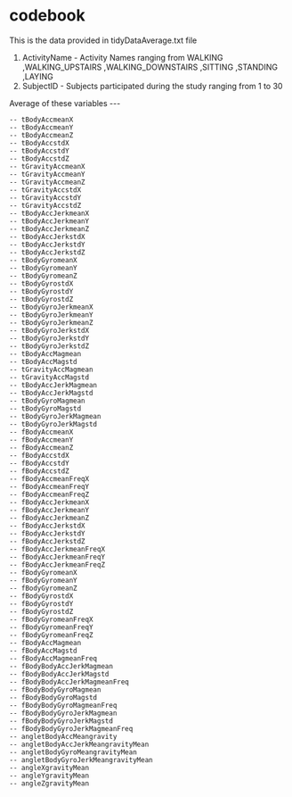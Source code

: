 # codebook

This is the data provided in tidyDataAverage.txt file

1. ActivityName - Activity Names ranging from WALKING ,WALKING_UPSTAIRS ,WALKING_DOWNSTAIRS ,SITTING ,STANDING ,LAYING
2. SubjectID - Subjects participated during the study ranging from 1 to 30

Average of these variables --- 

	-- tBodyAccmeanX 
	-- tBodyAccmeanY 
	-- tBodyAccmeanZ 
	-- tBodyAccstdX 
	-- tBodyAccstdY 
	-- tBodyAccstdZ 
	-- tGravityAccmeanX 
	-- tGravityAccmeanY 
	-- tGravityAccmeanZ 
	-- tGravityAccstdX 
	-- tGravityAccstdY 
	-- tGravityAccstdZ 
	-- tBodyAccJerkmeanX 
	-- tBodyAccJerkmeanY 
	-- tBodyAccJerkmeanZ 
	-- tBodyAccJerkstdX 
	-- tBodyAccJerkstdY 
	-- tBodyAccJerkstdZ 
	-- tBodyGyromeanX 
	-- tBodyGyromeanY 
	-- tBodyGyromeanZ 
	-- tBodyGyrostdX 
	-- tBodyGyrostdY 
	-- tBodyGyrostdZ 
	-- tBodyGyroJerkmeanX 
	-- tBodyGyroJerkmeanY 
	-- tBodyGyroJerkmeanZ 
	-- tBodyGyroJerkstdX 
	-- tBodyGyroJerkstdY 
	-- tBodyGyroJerkstdZ 
	-- tBodyAccMagmean 
	-- tBodyAccMagstd 
	-- tGravityAccMagmean 
	-- tGravityAccMagstd 
	-- tBodyAccJerkMagmean 
	-- tBodyAccJerkMagstd 
	-- tBodyGyroMagmean 
	-- tBodyGyroMagstd 
	-- tBodyGyroJerkMagmean 
	-- tBodyGyroJerkMagstd 
	-- fBodyAccmeanX 
	-- fBodyAccmeanY 
	-- fBodyAccmeanZ 
	-- fBodyAccstdX 
	-- fBodyAccstdY 
	-- fBodyAccstdZ 
	-- fBodyAccmeanFreqX 
	-- fBodyAccmeanFreqY 
	-- fBodyAccmeanFreqZ 
	-- fBodyAccJerkmeanX 
	-- fBodyAccJerkmeanY 
	-- fBodyAccJerkmeanZ 
	-- fBodyAccJerkstdX 
	-- fBodyAccJerkstdY 
	-- fBodyAccJerkstdZ 
	-- fBodyAccJerkmeanFreqX 
	-- fBodyAccJerkmeanFreqY 
	-- fBodyAccJerkmeanFreqZ 
	-- fBodyGyromeanX 
	-- fBodyGyromeanY 
	-- fBodyGyromeanZ 
	-- fBodyGyrostdX 
	-- fBodyGyrostdY 
	-- fBodyGyrostdZ 
	-- fBodyGyromeanFreqX 
	-- fBodyGyromeanFreqY 
	-- fBodyGyromeanFreqZ 
	-- fBodyAccMagmean 
	-- fBodyAccMagstd 
	-- fBodyAccMagmeanFreq 
	-- fBodyBodyAccJerkMagmean 
	-- fBodyBodyAccJerkMagstd 
	-- fBodyBodyAccJerkMagmeanFreq 
	-- fBodyBodyGyroMagmean 
	-- fBodyBodyGyroMagstd 
	-- fBodyBodyGyroMagmeanFreq 
	-- fBodyBodyGyroJerkMagmean 
	-- fBodyBodyGyroJerkMagstd 
	-- fBodyBodyGyroJerkMagmeanFreq 
	-- angletBodyAccMeangravity 
	-- angletBodyAccJerkMeangravityMean 
	-- angletBodyGyroMeangravityMean 
	-- angletBodyGyroJerkMeangravityMean 
	-- angleXgravityMean 
	-- angleYgravityMean 
	-- angleZgravityMean
